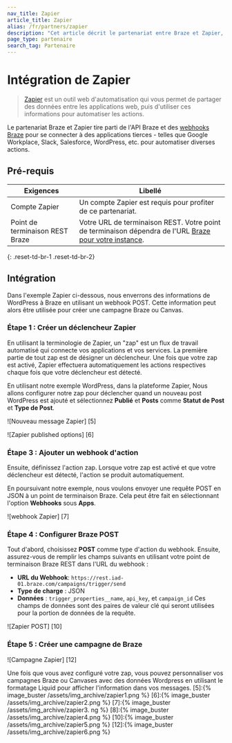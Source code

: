 ```yaml
---
nav_title: Zapier
article_title: Zapier
alias: /fr/partners/zapier
description: "Cet article décrit le partenariat entre Braze et Zapier, un outil web d'automatisation qui vous permet de partager des données entre les applications web, et d'utiliser ces informations pour automatiser les actions."
page_type: partenaire
search_tag: Partenaire
---
```


# Intégration de Zapier

> [Zapier][1] est un outil web d'automatisation qui vous permet de partager des données entre les applications web, puis d'utiliser ces informations pour automatiser les actions.

Le partenariat Braze et Zapier tire parti de l'API Braze et des [webhooks Braze][3] pour se connecter à des applications tierces - telles que Google Workplace, Slack, Salesforce, WordPress, etc. pour automatiser diverses actions.

## Pré-requis

| Exigences                       | Libellé                                                                                                    |
| ------------------------------- | ---------------------------------------------------------------------------------------------------------- |
| Compte Zapier                   | Un compte Zapier est requis pour profiter de ce partenariat.                                               |
| Point de terminaison REST Braze | Votre URL de terminaison REST. Votre point de terminaison dépendra de l'URL [Braze pour votre instance][]. |
{: .reset-td-br-1 .reset-td-br-2}

## Intégration

Dans l'exemple Zapier ci-dessous, nous enverrons des informations de WordPress à Braze en utilisant un webhook POST. Cette information peut alors être utilisée pour créer une campagne Braze ou Canvas.

### Étape 1 : Créer un déclencheur Zapier

En utilisant la terminologie de Zapier, un "zap" est un flux de travail automatisé qui connecte vos applications et vos services. La première partie de tout zap est de désigner un déclencheur. Une fois que votre zap est activé, Zapier effectuera automatiquement les actions respectives chaque fois que votre déclencheur est détecté.

En utilisant notre exemple WordPress, dans la plateforme Zapier, Nous allons configurer notre zap pour déclencher quand un nouveau post WordPress est ajouté et sélectionnez **Publié** et **Posts** comme **Statut de Post** et **Type de Post**.

!\[Nouveau message Zapier\] \[5\]

!\[Zapier published options\] \[6\]

### Étape 3 : Ajouter un webhook d'action

Ensuite, définissez l'action zap. Lorsque votre zap est activé et que votre déclencheur est détecté, l'action se produit automatiquement.

En poursuivant notre exemple, nous voulons envoyer une requête POST en JSON à un point de terminaison Braze. Cela peut être fait en sélectionnant l'option **Webhooks** sous **Apps**.

!\[webhook Zapier\] \[7\]

### Étape 4 : Configurer Braze POST

Tout d'abord, choisissez **POST** comme type d'action du webhook. Ensuite, assurez-vous de remplir les champs suivants en utilisant votre point de terminaison Braze REST dans l'URL du webhook :

- **URL du Webhook**: `https://rest.iad-01.braze.com/campaigns/trigger/send`
- **Type de charge** : JSON
- **Données** : `trigger_properties__name`, `api_key`, et `campaign_id` Ces champs de données sont des paires de valeur clé qui seront utilisées pour la portion de données de la requête.

!\[Zapier POST\] \[10\]

### Étape 5 : Créer une campagne de Braze

!\[Campagne Zapier\] \[12\]

Une fois que vous avez configuré votre zap, vous pouvez personnaliser vos campagnes Braze ou Canvases avec des données Wordpress en utilisant le formatage Liquid pour afficher l'information dans vos messages.
[5]:{% image_buster /assets/img_archive/zapier1.png %} [6]:{% image_buster /assets/img_archive/zapier2.png %} [7]:{% image_buster /assets/img_archive/zapier3. ng %} [8]:{% image_buster /assets/img_archive/zapier4.png %} [10]:{% image_buster /assets/img_archive/zapier5.png %} [12]:{% image_buster /assets/img_archive/zapier6.png %}

[Braze pour votre instance]: {{site.baseurl}}/api/basics/#api-definitions
[1]: https://zapier.com/
[3]: {{site.baseurl}}/user_guide/message_building_by_channel/webhooks/creating_a_webhook/#creating-a-webhook